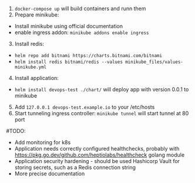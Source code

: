 1. `docker-compose up` will build containers and runn them
2. Prepare minikube:
- Install minikube using official documentation
- enable ingress addon: `minikube addons enable ingress` 
3. Install redis:
- `helm repo add bitnami https://charts.bitnami.com/bitnami`
- `helm install redis bitnami/redis --values minikube_files/values-minikube.yml`
4. Install application: 
- `helm install devops-test ./chart/` will deploy app with version 0.0.1 to minikube
5. Add `127.0.0.1 devops-test.example.io` to your /etc/hosts
6. Start tunneling ingress controller: `minikube tunnel` will start tunnel at 80 port


#TODO:
- Add monitoring for k8s
- Application needs correctly configured healthchecks, probably with https://pkg.go.dev/github.com/heptiolabs/healthcheck golang module
- Application security hardening - should be used Hashicorp Vault for storing secrets, such as a Redis connection string
- More precise documentation
